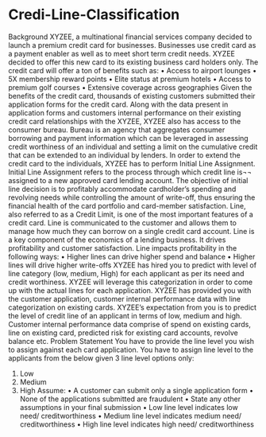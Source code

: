 # Credi-Line-Classification

Background
XYZEE, a multinational financial services company decided to launch a premium credit card for businesses. Businesses use credit card as a payment enabler as well as to meet short term credit needs. XYZEE decided to offer this new card to its existing business card holders only. The credit card will offer a ton of benefits such as:
•	Access to airport lounges
•	5X membership reward points
•	Elite status at premium hotels
•	Access to premium golf courses
•	Extensive coverage across geographies
Given the benefits of the credit card, thousands of existing customers submitted their application forms for the credit card. Along with the data present in application forms and customers internal performance on their existing credit card relationships with the XYZEE, XYZEE also has access to the consumer bureau. Bureau is an agency that aggregates consumer borrowing and payment information which can be leveraged in assessing credit worthiness of an individual and setting a limit on the cumulative credit that can be extended to an individual by lenders. In order to extend the credit card to the individuals, XYZEE has to perform Initial Line Assignment.
Initial Line Assignment refers to the process through which credit line is¬¬ assigned to a new approved card lending account. The objective of initial line decision is to profitably accommodate cardholder’s spending and revolving needs while controlling the amount of write-off, thus ensuring the financial health of the card portfolio and card-member satisfaction.
Line, also referred to as a Credit Limit, is one of the most important features of a credit card. Line is communicated to the customer and allows them to manage how much they can borrow on a single credit card account.
Line is a key component of the economics of a lending business. It drives profitability and customer satisfaction.
Line impacts profitability in the following ways:
•	Higher lines can drive higher spend and balance
•	Higher lines will drive higher write-offs
XYZEE has hired you to predict with level of line category (low, medium, High) for each applicant as per its need and credit worthiness. XYZEE will leverage this categorization in order to come up with the actual lines for each application. XYZEE has provided you with the customer application, customer internal performance data with line categorization on existing cards. XYZEE’s expectation from you is to predict the level of credit line of an applicant in terms of low, medium and high.
Customer internal performance data comprise of spend on existing cards, line on existing card, predicted risk for existing card accounts, revolve balance etc.
Problem Statement
You have to provide the line level you wish to assign against each card application. You have to assign line level to the applicants from the below given 3 line level options only:
1.	Low
2.	Medium
3.	High
Assume:
•	A customer can submit only a single application form
•	None of the applications submitted are fraudulent
•	State any other assumptions in your final submission
•	Low line level indicates low need/ creditworthiness
•	Medium line level indicates medium need/ creditworthiness
•	High line level indicates high need/ creditworthiness


